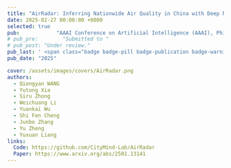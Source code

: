 ```yaml
---
title: "AirRadar: Inferring Nationwide Air Quality in China with Deep Neural Networks"
date: 2025-02-27 00:00:00 +0800
selected: true
pub:            "AAAI Conference on Artificial Intelligence (AAAI), Philadelphia, America"
# pub_pre:        "Submitted to "
# pub_post: "Under review."
pub_last: ' <span class="badge badge-pill badge-publication badge-warning">Poster</span>'
pub_date: "2025"

cover: /assets/images/covers/AirRadar.png
authors:
  - Qiongyan WANG
  - Yutong Xia
  - Siru Zhong
  - Weichuang Li
  - Yuankai Wu
  - Shi Fen Cheng
  - Junbo Zhang
  - Yu Zheng
  - Yuxuan Liang
links:
  Code: https://github.com/CityMind-Lab/AirRadar
  Paper: https://www.arxiv.org/abs/2501.13141
---
```


